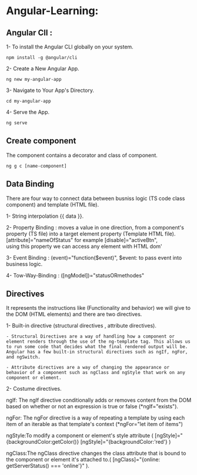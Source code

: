 # Angular-Learning:

## Angular ClI :

1- To install the Angular CLI globally on your system.

```
npm install -g @angular/cli
```

2- Create a New Angular App.

```
ng new my-angular-app
```

3- Navigate to Your App's Directory.

```
cd my-angular-app
```

4- Serve the App.

```
ng serve
```

## Create component

The component contains a decorator and class of component.

```
ng g c [name-component]
```

## Data Binding

There are four way to connect data between busniss logic (TS code class component) and template (HTML file).

1- String interpolation {{ data }}.

2- Property Binding : moves a value in one direction, from a component's property (TS file) into a target element property (Template HTML file).  
[attribute]="nameOfStatus" for example [disable]="activeBtn",  
using this property we can access any element with HTML dom'

3- Event Binding : (event)="function($event)", $event: to pass event into business logic.

4- Tow-Way-Binding : ([ngModel])="statusORmethodes"

## Directives

It represents the instructions like (Functionality and behavior) we will give to the DOM (HTML elements) and there are two directives.

1- Built-in directive (structural directives , attribute directives).

    - Structural Directives are a way of handling how a component or element renders through the use of the ng-template tag. This allows us to run some code that decides what the final rendered output will be. Angular has a few built-in structural directives such as ngIf, ngFor, and ngSwitch.

    - Attribute directives are a way of changing the appearance or behavior of a component such as ngClass and ngStyle that work on any component or element.

2- Costume directives.

ngIf: The ngIf directive conditionally adds or removes content from the DOM based on whether or not an expression is true or false (\*ngIf="exists").

ngFor: The ngFor directive is a way of repeating a template by using each item of an iterable as that template's context (\*ngFor="let item of items")

ngStyle:To modify a component or element's style attribute (
[ngStyle]="{backgroundColor:getColor()}
[ngStyle]="{backgroundColor:'red'}
)

ngClass:The ngClass directive changes the class attribute that is bound to the component or element it's attached to.( [ngClass]="{online: getServerStatus() === 'online'}" ).
